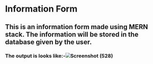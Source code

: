 # Information Form
## This is an information form made using MERN stack. The information will be stored in the database given by the user.
### The output is looks like:-![Screenshot (528)](https://user-images.githubusercontent.com/96349795/235297809-e4f951c3-dd21-4f7e-ba8d-c68536bc25e5.png)
